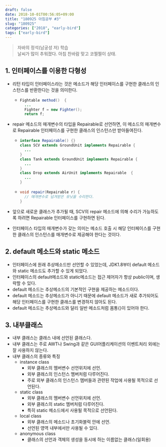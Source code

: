 ```yaml
---
draft: false
date: 2018-10-01T00:56:05+09:00
title: "180925 아침공부 #3"
slug: "180925"
categories: ["2018", "early-bird"]
tags: ["early-bird"]
---
```


>자바의 정석(남궁성 저) 학습  
>날씨가 많이 추워졌다. 아침 찬바람 맞고 코찔찔이 상태.  

## 1. 인터페이스를 이용한 다형성
- 리턴 타입이 인터페이스라는 것은 메소드가 해당 인터페이스를 구현한 클래스의 인스턴스를 반환한다는 것을 의미한다.
  - ~~~java
    Fightable method()  {
      ...
      Fighter f = new Fighter();
      return f;
    ~~~

- repair 메소드의 매개변수의 타입을 Repairable로 선언하면, 이 메소드의 매개변수로 Repairable 인터페이스를 구현한 클래스의 인스턴스만 받아들여진다.
  - ~~~java
    interface Repairable() {}
    class SCV extends GroundUnit implements Repairable {
      ...
    }
    class Tank extends GroundUnit implements Repairable {
      ...
    }
    class Drop extends AirUnit implements Repairable  {
      ...
    }
    ~~~
  - ~~~java
    void repair(Repairable r) {
      // 매개변수로 넘겨받은 유닛을 수리한다.
    }
    ~~~
- 앞으로 새로운 클래스가 추가될 때, SCV의 repair 메소드에 의해 수리가 가능하도록 하려면 Repairable 인터페이스를 구현하면 된다.
- 인터페이스 타입의 매개변수가 갖는 의미는 메소드 호출 시 해당 인터페이스를 구현한 클래스의 인스턴스를 매개변수로 제공해야 한다는 것이다.

## 2. default 메소드와 static 메소드
- 인터페이스에 원래 추상메소드만 선언할 수 있었는데, JDK1.8부터 default 메소드와 static 메소드도 추가할 수 있게 되었다.
- 인터페이스의 default메소드와 static메소드는 접근 제어자가 항상 public이며, 생략할 수 있다.
- default 메소드는 추상메소드의 기본적인 구현을 제공하는 메소드이다.
- default 메소드는 추상메소드가 아니기 때문에 default 메소드가 새로 추가되어도 해당 인터페이스를 구현한 클래스를 변경하지 않아도 된다.
- default 메소드는 추상메소드와 달리 일반 메소드처럼 몸통{}이 있어야 한다.

## 3. 내부클래스
- 내부 클래스는 클래스 내에 선언된 클래스다.
- 내부 클래스는 주로 AWT나 Swing과 같은 GUI어플리케이션의 이벤트처리 외에는 잘 사용하지 않는다.
- 내부 클래스의 종류와 특징
  - instance class
    - 외부 클래스의 멤버변수 선언위치에 선언.
    - 외부 클래스의 인스턴스 멤버처럼 다루어진다.
    - 주로 외부 클래스의 인스턴스 멤버들과 관련된 작업에 사용될 목적으로 선언된다.
  - static class
    - 외부 클래스의 멤버변수 선언위치에 선언.
    - 외부 클래스의 static 멤버처럼 다루어진다.
    - 특히 static 메소드에서 사용될 목적으로 선언된다.
  - local class
    - 외부 클래스의 메소드나 초기화블럭 안에 선언.
    - 선언된 영역 내부에서만 사용될 수 있다.
  - anonymous class
    - 클래스의 선언과 객체의 생성을 동시에 하는 이름없는 클래스(일회용)
